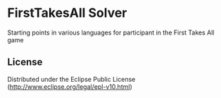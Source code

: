 # FirstTakesAll Solver

Starting points in various languages for participant in the First Takes All game

## License

Distributed under the Eclipse Public License (http://www.eclipse.org/legal/epl-v10.html)